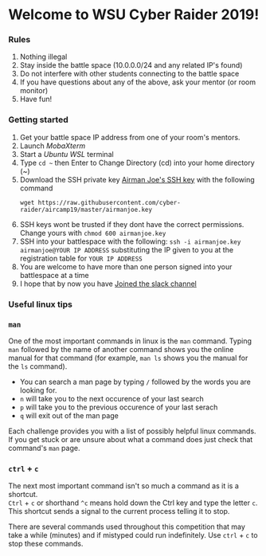 # Welcome to WSU Cyber Raider 2019!

### Rules

1. Nothing illegal
2. Stay inside the battle space (10.0.0.0/24 and any related IP's found)
3. Do not interfere with other students connecting to the battle space
4. If you have questions about any of the above, ask your mentor (or room monitor)
5. Have fun!

### Getting started

1. Get your battle space IP address from one of your room's mentors.
2. Launch *MobaXterm*
3. Start a *Ubuntu WSL* terminal
4. Type `cd ~` then Enter to Change Directory (cd) into your home directory (~)
5. Download the SSH private key [Airman Joe's SSH key](airmanjoe.key) with the following command 
   ```
   wget https://raw.githubusercontent.com/cyber-raider/aircamp19/master/airmanjoe.key
   ``` 
6. SSH keys wont be trusted if they dont have the correct permissions.  
   Change yours with `chmod 600 airmanjoe.key`
7. SSH into your battlespace with the following: 
   `ssh -i airmanjoe.key airmanjoe@YOUR IP ADDRESS` substituting the IP given to you 
   at the registration table for `YOUR IP ADDRESS`
8. You are welcome to have more than one person signed into your battlespace at 
   a time
9. I hope that by now you have [Joined the slack channel](https://join.slack.com/t/cyberraider2018/shared_invite/enQtNDkyMTczMjMzODcyLTFmMjA2MGQzYTIzZjk1MzI1NzYxYjJjMDdjNDhkZWQyOTllZTA1OWI0OTI3OGNjYTIzMDMzOTRhMjMzY2E4YWI)

### Useful linux tips
### `man`
One of the most important commands in linux is the `man` command.  Typing 
`man` followed by the name of another command shows you the online manual 
for that command (for example, `man ls` shows you the manual for the `ls` 
command).
* You can search a man page by typing `/` followed by the words you are looking for.
* `n` will take you to the next occurence of your last search
* `p` will take you to the previous occurence of your last serach
* `q` will exit out of the man page

Each challenge provides you with a list of possibly helpful linux commands.  
If you get stuck or are unsure about what a command does just check that command's `man` page.

### `ctrl` + `c`
The next most important command isn't so much a command as it is a shortcut.  
`Ctrl` + `c` or shorthand `^c` means hold down the Ctrl key and type the 
letter `c`.  This shortcut sends a signal to the current process telling it to 
stop.

There are several commands used throughout this competition that may take a 
while (minutes) and if mistyped could run indefinitely.  Use `ctrl` + `c` to 
stop these commands.

